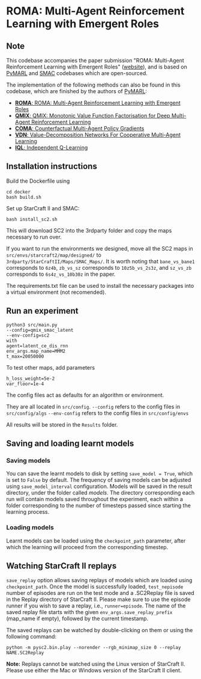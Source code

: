 
# ROMA: Multi-Agent Reinforcement Learning with Emergent Roles

## Note
 This codebase accompanies the paper submission "ROMA: Multi-Agent Reinforcement Learning with Emergent Roles" ([website](https://sites.google.com/view/romarl)), and is based on  [PyMARL](https://github.com/oxwhirl/pymarl) and [SMAC](https://github.com/oxwhirl/smac) codebases which are open-sourced.

The implementation of the following methods can also be found in this codebase, which are finished by the authors of [PyMARL](https://github.com/oxwhirl/pymarl):

- [**ROMA**: ROMA: Multi-Agent Reinforcement Learning with Emergent Roles](https://arxiv.org/abs/2003.08039)
- [**QMIX**: QMIX: Monotonic Value Function Factorisation for Deep Multi-Agent Reinforcement Learning](https://arxiv.org/abs/1803.11485)
- [**COMA**: Counterfactual Multi-Agent Policy Gradients](https://arxiv.org/abs/1705.08926)
- [**VDN**: Value-Decomposition Networks For Cooperative Multi-Agent Learning](https://arxiv.org/abs/1706.05296) 
- [**IQL**: Independent Q-Learning](https://arxiv.org/abs/1511.08779)

## Installation instructions

Build the Dockerfile using 
```shell
cd docker
bash build.sh
```

Set up StarCraft II and SMAC:
```shell
bash install_sc2.sh
```

This will download SC2 into the 3rdparty folder and copy the maps necessary to run over.

If you want to run the environments we designed, move all the SC2 maps in `src/envs/starcraft2/map/designed/` to `3rdparty/StarCraftII/Maps/SMAC_Maps/`.
It is worth noting that `bane_vs_bane1` corresponds to `6z4b`, `zb_vs_sz` corresponds to `10z5b_vs_2s3z`, and `sz_vs_zb` 
corresponds to `6s4z_vs_10b30z` in the paper. 

The requirements.txt file can be used to install the necessary packages into a virtual environment (not recomended).

## Run an experiment 

```shell
python3 src/main.py 
--config=qmix_smac_latent
--env-config=sc2
with
agent=latent_ce_dis_rnn
env_args.map_name=MMM2
t_max=20050000
```

To test other maps, add parameters

```shell
h_loss_weight=5e-2
var_floor=1e-4
```

The config files act as defaults for an algorithm or environment. 

They are all located in `src/config`.
`--config` refers to the config files in `src/config/algs`
`--env-config` refers to the config files in `src/config/envs`


All results will be stored in the `Results` folder.



## Saving and loading learnt models

### Saving models

You can save the learnt models to disk by setting `save_model = True`, which is set to `False` by default. The frequency of saving models can be adjusted using `save_model_interval` configuration. Models will be saved in the result directory, under the folder called *models*. The directory corresponding each run will contain models saved throughout the experiment, each within a folder corresponding to the number of timesteps passed since starting the learning process.

### Loading models

Learnt models can be loaded using the `checkpoint_path` parameter, after which the learning will proceed from the corresponding timestep. 

## Watching StarCraft II replays

`save_replay` option allows saving replays of models which are loaded using `checkpoint_path`. Once the model is successfully loaded, `test_nepisode` number of episodes are run on the test mode and a .SC2Replay file is saved in the Replay directory of StarCraft II. Please make sure to use the episode runner if you wish to save a replay, i.e., `runner=episode`. The name of the saved replay file starts with the given `env_args.save_replay_prefix` (map_name if empty), followed by the current timestamp. 

The saved replays can be watched by double-clicking on them or using the following command:

```shell
python -m pysc2.bin.play --norender --rgb_minimap_size 0 --replay NAME.SC2Replay
```

**Note:** Replays cannot be watched using the Linux version of StarCraft II. Please use either the Mac or Windows version of the StarCraft II client.
